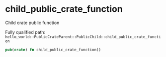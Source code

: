 # child_public_crate_function

Child crate public function


Fully qualified path: `hello_world::PublicCrateParent::PublicChild::child_public_crate_function`

```rust
pub(crate) fn child_public_crate_function()
```

